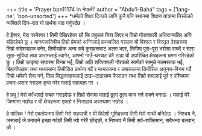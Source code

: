 +++
title = 'Prayer bpn11174 in नेपाली'
author = "Abdu'l-Bahá"
tags = ['lang-ne', 'bpn-unsorted']
+++
*धर्मको शिक्षा दिनको लागि कुनै पनि स्थानमा शिक्षण यात्रामा निस्केको व्यक्तिले दिन–रात यो प्रार्थना पाठ गर्नुपर्दछ । 

हे ईश्वर, मेरा परमेश्वर ! तिमी देखिरहेका छौ कि प्रफुल्ल चित्त लिएर म तिम्रो गौरवशाली अधिराज्यतिर अघि बढिरहेको छु । मानवजातिबीच तिम्रो प्रेमको अग्निलाई प्रज्ज्वलित गराउन यी विशाल र विस्तृत देशहरूमा तिम्रो संदेशवाहक बनेर, तिमीबाहेक अन्य सबै कुराहरूबाट अलग भएर, तिमीमा पूरा–पूरा भरोसा राख्दै र सारा सुख–सुविधा तथा आरामलाई त्यागेर, आफ्नो गाउँ–घरबाट धेरै टाढा यी अपरिचित क्षेत्रहरूमा भ्रमण गरिरहेको छु । तिम्रो उत्कृष्ट संघारमा विनम्र भई, तिम्रो अति शक्तिशाली गौरवको स्वर्गको सामुन्ने नतमस्तक भई, बिहानीपखमा तथा मध्यान्हमा तिमीसित प्रार्थना गर्दै र मध्यरातमा र उषाकालमा तिमीसित अनुनय–विनय गर्दै तिम्रो धर्मको सेवा गर्न, तिम्रा सिद्धान्तहरूलाई टाढा–टाढासम्म फैलाउन तथा तिम्रो शब्दलाई पूर्व र पश्चिममा प्रचार–प्रसार गराउन कृपा गरेर मलाई सहायता गर । 

हे प्रभु ! मेरो काँधलाई सबल गराइदेऊ र तिम्रो सेवामा मलाई ठूला ठूला काम गर्न सक्ने बनाऊ । मलाई मेरै जिम्मामा नछोड र यी क्षेत्रहरूमा एक्लो र निःसहाय अवस्थामा नछोड । 

हे मालिक ! मेरो एक्लोपनमा तिमी मेरो सहयात्री र यी विदेशी भूमिहरूमा तिमी मेरो साथी बनिदेऊ । निश्चय नै, जसलाई जे बनाउने इच्छा गर्दछौ तिमी त्यो गरेरै छोड्छौ, र निश्चय नै तिमी सर्व–शक्तिमान्, सबैभन्दा बलवान् छौ ।
